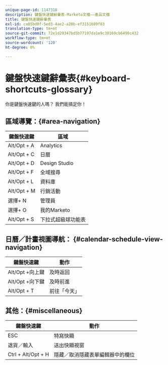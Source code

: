 ```yaml
---
unique-page-id: 1147318
description: 鍵盤快速鍵辭彙表-Marketo文檔——產品文檔
title: 鍵盤快速鍵辭彙表
exl-id: ca85bd0f-5ed3-4ae2-a20b-ef3151609f83
translation-type: tm+mt
source-git-commit: 72e1d29347bd5b77107da1e9c30169cb6490c432
workflow-type: tm+mt
source-wordcount: '120'
ht-degree: 0%

---
```


# 鍵盤快速鍵辭彙表{#keyboard-shortcuts-glossary}

你是鍵盤快速鍵的人嗎？ 我們能搞定你！

## 區域導覽：{#area-navigation}

| 鍵盤快速鍵 | 區域 |
|---|---|
| Alt/Opt + A | Analytics |
| Alt/Opt + C | 日曆 |
| Alt/Opt + D | Design Studio |
| Alt/Opt + F | 全域搜尋 |
| Alt/Opt + L | 資料庫 |
| Alt/Opt + M | 行銷活動 |
| 選擇+ N | 管理員 |
| 選擇+ O | 我的Marketo |
| Alt/Opt + S | 下拉式超級球功能表 |

## 日曆／計畫視圖導航： {#calendar-schedule-view-navigation}

| 鍵盤快速鍵 | 動作 |
|---|---|
| Alt/Opt +向上鍵 | 及時返回 |
| Alt/Opt +向下鍵 | 及時前進 |
| Alt/Opt + T | 前往「今天」 |

## 其他：{#miscellaneous}

| 鍵盤快速鍵 | 動作 |
|---|---|
| ESC | 特寫快顯 |
| 退貨／輸入 | 送出快顯視窗 |
| Ctrl + Alt/Opt + H | 隱藏／取消隱藏表單編輯器中的欄位 |
